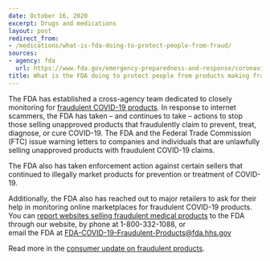 ```yaml
---
date: October 16, 2020
excerpt: Drugs and medications
layout: post
redirect_from:
- /medications/what-is-fda-doing-to-protect-people-from-fraud/
sources:
- agency: fda
  url: https://www.fda.gov/emergency-preparedness-and-response/coronavirus-disease-2019-covid-19/coronavirus-disease-2019-covid-19-frequently-asked-questions
title: What is the FDA doing to protect people from products making fraudulent COVID-19 claims?
---
```


The FDA has established a cross-agency team dedicated to closely monitoring for [fraudulent COVID-19 products](https://www.fda.gov/consumers/health-fraud-scams/fraudulent-coronavirus-disease-2019-covid-19-products). In response to internet scammers, the FDA has taken – and continues to take – actions to stop those selling unapproved products that fraudulently claim to prevent, treat, diagnose, or cure COVID-19. The FDA and the Federal Trade Commission (FTC) issue warning letters to companies and individuals that are unlawfully selling unapproved products with fraudulent COVID-19 claims. 

The FDA also has taken enforcement action against certain sellers that continued to illegally market products for prevention or treatment of COVID-19. 

Additionally, the FDA also has reached out to major retailers to ask for their help in monitoring online marketplaces for fraudulent COVID-19 products. You can [report websites selling fraudulent medical products](https://www.fda.gov/safety/report-problem-fda/reporting-unlawful-sales-medical-products-internet) to the FDA through our website, by phone at 1-800-332-1088, or   
email the FDA at FDA-COVID-19-Fraudulent-Products@fda.hhs.gov 

Read more in the [consumer update on fraudulent products](https://www.fda.gov/consumers/consumer-updates/beware-fraudulent-coronavirus-tests-vaccines-and-treatments).